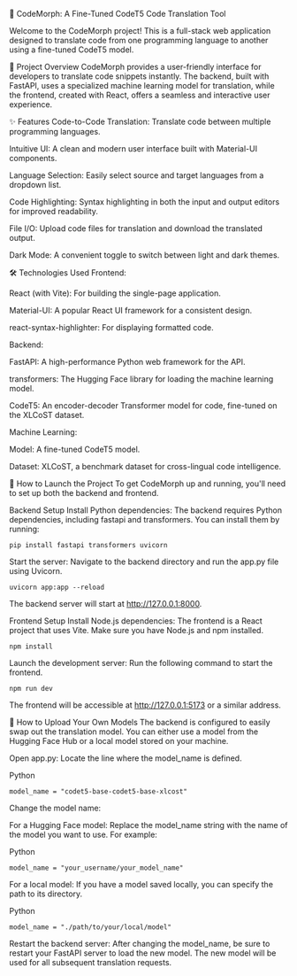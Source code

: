 🤖 CodeMorph: A Fine-Tuned CodeT5 Code Translation Tool


Welcome to the CodeMorph project! This is a full-stack web application designed to translate code from one programming language to another using a fine-tuned CodeT5 model.

🌟 Project Overview
CodeMorph provides a user-friendly interface for developers to translate code snippets instantly. The backend, built with FastAPI, uses a specialized machine learning model for translation, while the frontend, created with React, offers a seamless and interactive user experience.

✨ Features
Code-to-Code Translation: Translate code between multiple programming languages.

Intuitive UI: A clean and modern user interface built with Material-UI components.

Language Selection: Easily select source and target languages from a dropdown list.

Code Highlighting: Syntax highlighting in both the input and output editors for improved readability.

File I/O: Upload code files for translation and download the translated output.

Dark Mode: A convenient toggle to switch between light and dark themes.

🛠️ Technologies Used
Frontend:

React (with Vite): For building the single-page application.

Material-UI: A popular React UI framework for a consistent design.

react-syntax-highlighter: For displaying formatted code.

Backend:

FastAPI: A high-performance Python web framework for the API.

transformers: The Hugging Face library for loading the machine learning model.

CodeT5: An encoder-decoder Transformer model for code, fine-tuned on the XLCoST dataset.

Machine Learning:

Model: A fine-tuned CodeT5 model.

Dataset: XLCoST, a benchmark dataset for cross-lingual code intelligence.

🚀 How to Launch the Project
To get CodeMorph up and running, you'll need to set up both the backend and frontend.

Backend Setup
Install Python dependencies:
The backend requires Python dependencies, including fastapi and transformers. You can install them by running:

    pip install fastapi transformers uvicorn
    
Start the server:
Navigate to the backend directory and run the app.py file using Uvicorn.

    uvicorn app:app --reload
    
The backend server will start at http://127.0.0.1:8000.

Frontend Setup
Install Node.js dependencies:
The frontend is a React project that uses Vite. Make sure you have Node.js and npm installed.

    npm install
    
Launch the development server:
Run the following command to start the frontend.

    npm run dev
    
The frontend will be accessible at http://127.0.0.1:5173 or a similar address.

🧠 How to Upload Your Own Models
The backend is configured to easily swap out the translation model. You can either use a model from the Hugging Face Hub or a local model stored on your machine.

Open app.py:
Locate the line where the model_name is defined.

Python

    model_name = "codet5-base-codet5-base-xlcost"
Change the model name:

For a Hugging Face model: Replace the model_name string with the name of the model you want to use. For example:

Python

    model_name = "your_username/your_model_name"
For a local model: If you have a model saved locally, you can specify the path to its directory.

Python

    model_name = "./path/to/your/local/model"
Restart the backend server:
After changing the model_name, be sure to restart your FastAPI server to load the new model. The new model will be used for all subsequent translation requests.
